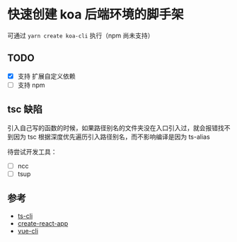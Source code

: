 # 快速创建 koa 后端环境的脚手架

可通过 `yarn create koa-cli` 执行（npm 尚未支持）

## TODO

- [x] 支持 扩展自定义依赖
- [ ] 支持 npm

## tsc 缺陷

引入自己写的函数的时候，如果路径别名的文件夹没在入口引入过，就会报错找不到因为 tsc 根据深度优先遍历引入路径别名，而不影响编译是因为 ts-alias

待尝试开发工具：

- [ ] ncc
- [ ] tsup

## 参考

- [ts-cli](https://github.com/liyongning/ts-cli)
- [create-react-app](https://github.com/facebook/create-react-app)
- [vue-cli](https://github.com/vuejs/vue-cli)
